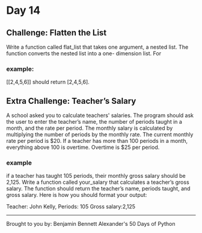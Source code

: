 # Day 14

## Challenge: Flatten the List
Write a function called flat_list that takes one argument, a nested list. The function converts the nested list into a one- dimension list. For 

### example:
[[2,4,5,6]] should return [2,4,5,6].


## Extra Challenge: Teacher’s Salary
A school asked you to calculate teachers' salaries. The program should ask the user to enter the teacher’s name, the number of periods taught in a month, and the rate per period. The monthly salary is calculated by multiplying the number of periods by the monthly rate. The current monthly rate per period is $20. If a teacher has more than 100 periods in a month, everything above 100 is overtime. Overtime is $25 per period.

### example
if a teacher has taught 105 periods, their monthly gross salary should be 2,125. Write a function called your_salary that calculates a teacher’s gross salary. The function should return the teacher’s name, periods taught, and gross salary. Here is how you should format your output:

Teacher: John Kelly, Periods: 105
Gross salary:2,125

---
Brought to you by: Benjamin Bennett Alexander's 50 Days of Python
